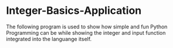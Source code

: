 # Integer-Basics-Application
The following program is used to show how simple and fun Python Programming can be  while showing the integer and input function integrated into the languange itself.
